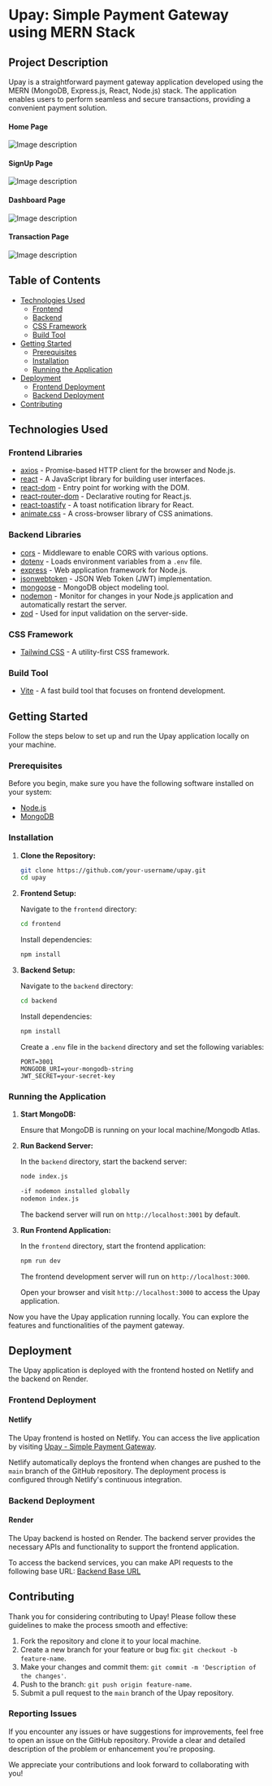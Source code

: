 # Upay: Simple Payment Gateway using MERN Stack

## Project Description

Upay is a straightforward payment gateway application developed using the MERN (MongoDB, Express.js, React, Node.js) stack. The application enables users to perform seamless and secure transactions, providing a convenient payment solution.

#### Home Page

![Image description](./frontend/public/images/homepage.png)

#### SignUp Page

![Image description](./frontend/public/images/signupPage.png)

#### Dashboard Page

![Image description](./frontend/public/images/dashboard.png)

#### Transaction Page

![Image description](./frontend/public/images/sendmoney.png)

## Table of Contents

-   [Technologies Used](#technologies-used)
    -   [Frontend](#frontend-libraries)
    -   [Backend](#backend-libraries)
    -   [CSS Framework](#css-framework)
    -   [Build Tool](#build-tool)
-   [Getting Started](#getting-started)
    -   [Prerequisites](#prerequisites)
    -   [Installation](#installation)
    -   [Running the Application](#running-the-application)
-   [Deployment](#deployment)
    -   [Frontend Deployment](#frontend-deployment)
    -   [Backend Deployment](#backend-deployment)
-   [Contributing](#contributing)

## Technologies Used

### Frontend Libraries

-   [axios](https://www.npmjs.com/package/axios) - Promise-based HTTP client for the browser and Node.js.
-   [react](https://reactjs.org/) - A JavaScript library for building user interfaces.
-   [react-dom](https://reactjs.org/docs/react-dom.html) - Entry point for working with the DOM.
-   [react-router-dom](https://reactrouter.com/web/guides/quick-start) - Declarative routing for React.js.
-   [react-toastify](https://www.npmjs.com/package/react-toastify) - A toast notification library for React.
-   [animate.css](https://animate.style/) - A cross-browser library of CSS animations.

### Backend Libraries

-   [cors](https://www.npmjs.com/package/cors) - Middleware to enable CORS with various options.
-   [dotenv](https://www.npmjs.com/package/dotenv) - Loads environment variables from a `.env` file.
-   [express](https://expressjs.com/) - Web application framework for Node.js.
-   [jsonwebtoken](https://www.npmjs.com/package/jsonwebtoken) - JSON Web Token (JWT) implementation.
-   [mongoose](https://mongoosejs.com/) - MongoDB object modeling tool.
-   [nodemon](https://www.npmjs.com/package/nodemon) - Monitor for changes in your Node.js application and automatically restart the server.
-   [zod](https://www.npmjs.com/package/zod) - Used for input validation on the server-side.

### CSS Framework

-   [Tailwind CSS](https://tailwindcss.com/) - A utility-first CSS framework.

### Build Tool

-   [Vite](https://vitejs.dev/) - A fast build tool that focuses on frontend development.

## Getting Started

Follow the steps below to set up and run the Upay application locally on your machine.

### Prerequisites

Before you begin, make sure you have the following software installed on your system:

-   [Node.js](https://nodejs.org/)
-   [MongoDB](https://www.mongodb.com/try/download/community)

### Installation

1. **Clone the Repository:**

    ```bash
    git clone https://github.com/your-username/upay.git
    cd upay
    ```

2. **Frontend Setup:**

    Navigate to the `frontend` directory:

    ```bash
    cd frontend
    ```

    Install dependencies:

    ```bash
    npm install
    ```

3. **Backend Setup:**

    Navigate to the `backend` directory:

    ```bash
    cd backend
    ```

    Install dependencies:

    ```bash
    npm install
    ```

    Create a `.env` file in the `backend` directory and set the following variables:

    ```dotenv
    PORT=3001
    MONGODB_URI=your-mongodb-string
    JWT_SECRET=your-secret-key
    ```

### Running the Application

1. **Start MongoDB:**

    Ensure that MongoDB is running on your local machine/Mongodb Atlas.

2. **Run Backend Server:**

    In the `backend` directory, start the backend server:

    ```bash
    node index.js

    -if nodemon installed globally
    nodemon index.js
    ```

    The backend server will run on `http://localhost:3001` by default.

3. **Run Frontend Application:**

    In the `frontend` directory, start the frontend application:

    ```bash
    npm run dev
    ```

    The frontend development server will run on `http://localhost:3000`.

    Open your browser and visit `http://localhost:3000` to access the Upay application.

Now you have the Upay application running locally. You can explore the features and functionalities of the payment gateway.

## Deployment

The Upay application is deployed with the frontend hosted on Netlify and the backend on Render.

### Frontend Deployment

#### Netlify

The Upay frontend is hosted on Netlify. You can access the live application by visiting [Upay - Simple Payment Gateway](https://upay-simple-payment-service.netlify.app/).

Netlify automatically deploys the frontend when changes are pushed to the `main` branch of the GitHub repository. The deployment process is configured through Netlify's continuous integration.

### Backend Deployment

#### Render

The Upay backend is hosted on Render. The backend server provides the necessary APIs and functionality to support the frontend application.

To access the backend services, you can make API requests to the following base URL: [Backend Base URL]('https://upay-backend.onrender.com')

## Contributing

Thank you for considering contributing to Upay! Please follow these guidelines to make the process smooth and effective:

1. Fork the repository and clone it to your local machine.
2. Create a new branch for your feature or bug fix: `git checkout -b feature-name`.
3. Make your changes and commit them: `git commit -m 'Description of the changes'`.
4. Push to the branch: `git push origin feature-name`.
5. Submit a pull request to the `main` branch of the Upay repository.

### Reporting Issues

If you encounter any issues or have suggestions for improvements, feel free to open an issue on the GitHub repository. Provide a clear and detailed description of the problem or enhancement you're proposing.

We appreciate your contributions and look forward to collaborating with you!
